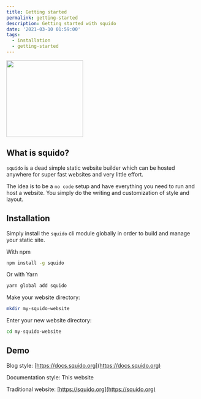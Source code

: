 ```yaml
---
title: Getting started
permalink: getting-started
description: Getting started with squido
date: '2021-03-10 01:59:00'
tags: 
  - installation
  - getting-started
---
```


<img src="https://raw.githubusercontent.com/mrvautin/squido/main/docs/images/squido.svg" width="200px" height="200px">

## What is squido?

`squido` is a dead simple static website builder which can be hosted anywhere for super fast websites and very little effort.

The idea is to be a `no code` setup and have everything you need to run and host a website. You simply do the writing and customization of style and layout. 

## Installation

Simply install the `squido` cli module globally in order to build and manage your static site.

With npm
``` bash
npm install -g squido
```

Or with Yarn
``` bash
yarn global add squido
```

Make your website directory:
``` bash
mkdir my-squido-website
```

Enter your new website directory:
``` bash
cd my-squido-website
```

## Demo

Blog style: [https://docs.squido.org](https://docs.squido.org)

Documentation style: This website

Traditional website: [https://squido.org](https://squido.org)